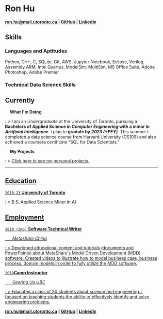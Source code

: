 # Ron Hu
<span style="color:green">__<a href="mailto:ron.hu@mail.utoronto.ca">ron.hu@mail.utoronto.ca</a>
|
<a href="https://github.com/ronwho" target="_blank">GitHub</a>
|
<a href="https://linkedin.com/" target="_blank">LinkedIn</a>__</span>

## __Skills__
### __Languages and Aptitudes__
Python, C++, C, SQLite, Git, AWS, Jupyter Notebook, Eclipse, Verilog, Assembly ARM, Intel Quartus, ModelSim, MultiSim, MS Office Suite, Adobe Photoshop, Adobe Premier
### __Technical Data Science Skills__


## __Currently__

&nbsp; &nbsp; __What I'm Doing__

: > I am an *Undergraduate* at the University of Toronto, pursuing a __Bachelors of Applied Science in *Computer Engineering* with a minor in *Artificial Intelligence*__. I plan to __gradute by *2023 (+PEY)*__. This summer I completed a data science course from Harvard University (CS109) and also achieved a coursera certificate "SQL for Data Scientists."


&nbsp; &nbsp; __My Projects__

: > <a href="https://ronwho.github.io/cv/project/" title="Projects" target="_blank">Click here to see my personal projects.

----------------
## __Education__

`2018-23` __University of Toronto__

: > B.S. Applied Science Minor in AI
> 

## __Employment__

`2019 (2mo)` __Software Technical Writer__

&nbsp; &nbsp; &nbsp; *Metashare China*

: > Developed educational content and tutorials (documents and PowerPoints) about MetaShare's Model Driven Development (MDD) software. Created videos to illustrate how to model business case, business process, domain models in order to fully utilize the MDD software.


`2018`__Camp Instructor__

&nbsp; &nbsp; &nbsp; *Geering Up UBC*

: > Educated a class of 30 students about science and engineering. I focused on teaching students the ability to effectively identify and solve engineering problems. 


<span style="color:blue">__<a href="mailto:ron.hu@mail.utoronto.ca">ron.hu@mail.utoronto.ca</a>
|
<a href="https://github.com/ronwho" target="_blank">GitHub</a>
|
<a href="https://linkedin.com/" target="_blank">LinkedIn</a>__</span>